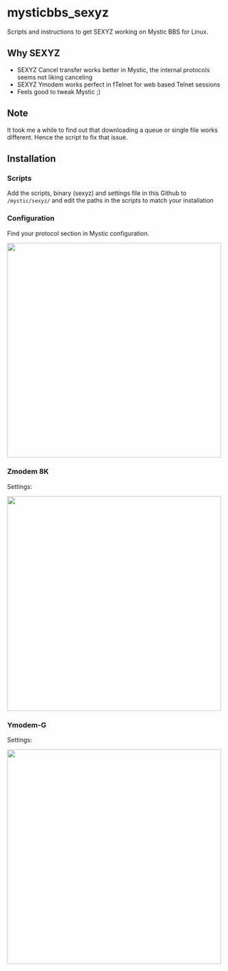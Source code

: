# mysticbbs_sexyz
Scripts and instructions to get SEXYZ working on Mystic BBS for Linux. 

## Why SEXYZ
- SEXYZ Cancel transfer works better in Mystic, the internal protocols seems not liking canceling
- SEXYZ Ymodem works perfect in fTelnet for web based Telnet sessions
- Feels good to tweak Mystic ;)

## Note
It took me a while to find out that downloading a queue or single file works different. Hence the script to fix that issue.

## Installation

### Scripts
Add the scripts, binary (sexyz) and settings file in this Github to `/mystic/sexyz/` and edit the paths in the scripts to match your installation

### Configuration
Find your protocol section in Mystic configuration.

<img src="https://github.com/user-attachments/assets/d5f4d691-9b4a-4733-9b8a-256fcbc3f133" width="500"> 

### Zmodem 8K
Settings:

<img src="https://github.com/user-attachments/assets/426945c9-5858-4a4d-b29a-6f8e9b30f03c" width="500">

### Ymodem-G
Settings:

<img src="https://github.com/user-attachments/assets/0c6ddc82-f280-426a-96ea-5a92786182cc" width="500">
